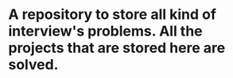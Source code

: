 # A repository to store all kind of interview's problems. All the projects that are stored here are solved.
